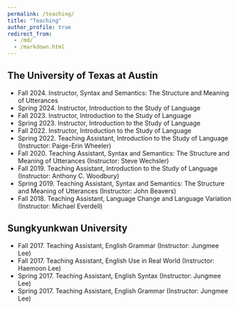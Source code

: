 ```yaml
---
permalink: /teaching/
title: "Teaching"
author_profile: true
redirect_from: 
  - /md/
  - /markdown.html
---
```


## The University of Texas at Austin

* Fall 2024. Instructor, Syntax and Semantics: The Structure and Meaning of Utterances
* Spring 2024. Instructor, Introduction to the Study of Language
* Fall 2023. Instructor, Introduction to the Study of Language
* Spring 2023. Instructor, Introduction to the Study of Language
* Fall 2022. Instructor, Introduction to the Study of Language
* Spring 2022. Teaching Assistant, Introduction to the Study of Language (Instructor: Paige-Erin Wheeler)
* Fall 2020. Teaching Assistant, Syntax and Semantics: The Structure and Meaning of Utterances (Instructor: Steve Wechsler)
* Fall 2019. Teaching Assistant, Introduction to the Study of Language (Instructor: Anthony C. Woodbury)
* Spring 2019. Teaching Assistant, Syntax and Semantics: The Structure and Meaning of Utterances (Instructor: John Beavers)
* Fall 2018. Teaching Assistant, Language Change and Language Variation (Instructor: Michael Everdell)

## Sungkyunkwan University

* Fall 2017. Teaching Assistant, English Grammar (Instructor: Jungmee Lee)
* Fall 2017. Teaching Assistant, English Use in Real World (Instructor: Haemoon Lee)
* Spring 2017. Teaching Assistant, English Syntax (Instructor: Jungmee Lee)
* Spring 2017. Teaching Assistant, English Grammar (Instructor: Jungmee Lee)


